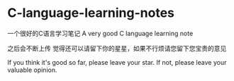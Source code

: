 # C-language-learning-notes
一个很好的C语言学习笔记   A very good C language learning note

之后会不断上传
觉得还可以请留下你的星星，如果不行烦请您留下您宝贵的意见

If you think it's good so far, please leave your star.
If not, please leave your valuable opinion.
